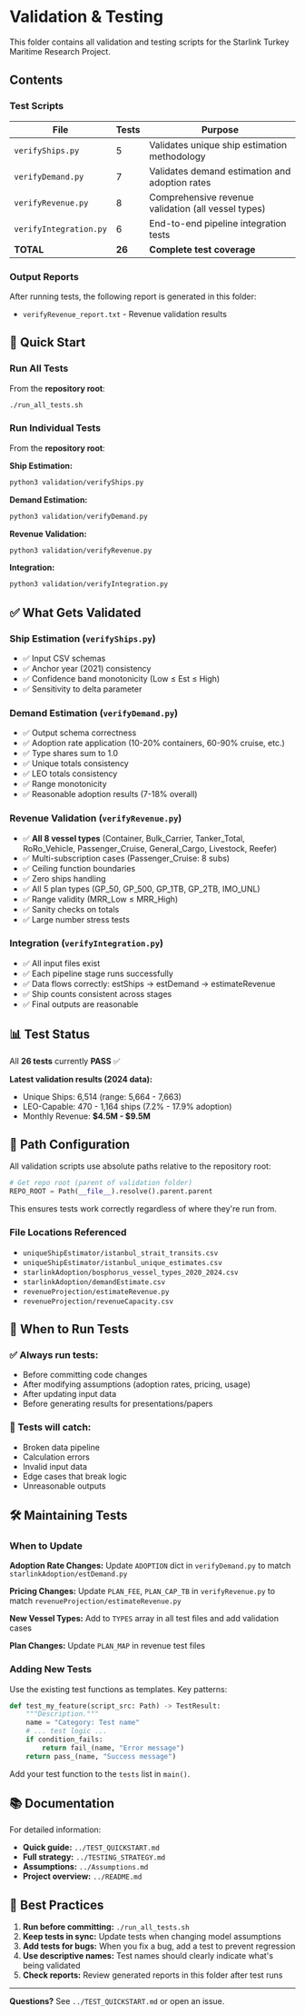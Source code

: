 # Validation & Testing

This folder contains all validation and testing scripts for the Starlink Turkey Maritime Research Project.

## Contents
### Test Scripts

| File | Tests | Purpose |
|------|-------|---------|
| `verifyShips.py` | 5 | Validates unique ship estimation methodology |
| `verifyDemand.py` | 7 | Validates demand estimation and adoption rates |
| `verifyRevenue.py` | 8 | Comprehensive revenue validation (all vessel types) |
| `verifyIntegration.py` | 6 | End-to-end pipeline integration tests |
| **TOTAL** | **26** | **Complete test coverage** |

### Output Reports

After running tests, the following report is generated in this folder:
- `verifyRevenue_report.txt` - Revenue validation results

## 🚀 Quick Start

### Run All Tests
From the **repository root**:
```bash
./run_all_tests.sh
```

### Run Individual Tests
From the **repository root**:

**Ship Estimation:**
```bash
python3 validation/verifyShips.py
```

**Demand Estimation:**
```bash
python3 validation/verifyDemand.py
```

**Revenue Validation:**
```bash
python3 validation/verifyRevenue.py
```

**Integration:**
```bash
python3 validation/verifyIntegration.py
```

## ✅ What Gets Validated

### Ship Estimation (`verifyShips.py`)
- ✅ Input CSV schemas
- ✅ Anchor year (2021) consistency
- ✅ Confidence band monotonicity (Low ≤ Est ≤ High)
- ✅ Sensitivity to delta parameter

### Demand Estimation (`verifyDemand.py`)
- ✅ Output schema correctness
- ✅ Adoption rate application (10-20% containers, 60-90% cruise, etc.)
- ✅ Type shares sum to 1.0
- ✅ Unique totals consistency
- ✅ LEO totals consistency
- ✅ Range monotonicity
- ✅ Reasonable adoption results (7-18% overall)

### Revenue Validation (`verifyRevenue.py`)
- ✅ **All 8 vessel types** (Container, Bulk_Carrier, Tanker_Total, RoRo_Vehicle, Passenger_Cruise, General_Cargo, Livestock, Reefer)
- ✅ Multi-subscription cases (Passenger_Cruise: 8 subs)
- ✅ Ceiling function boundaries
- ✅ Zero ships handling
- ✅ All 5 plan types (GP_50, GP_500, GP_1TB, GP_2TB, IMO_UNL)
- ✅ Range validity (MRR_Low ≤ MRR_High)
- ✅ Sanity checks on totals
- ✅ Large number stress tests

### Integration (`verifyIntegration.py`)
- ✅ All input files exist
- ✅ Each pipeline stage runs successfully
- ✅ Data flows correctly: estShips → estDemand → estimateRevenue
- ✅ Ship counts consistent across stages
- ✅ Final outputs are reasonable

## 📊 Test Status

All **26 tests** currently **PASS** ✅

**Latest validation results (2024 data):**
- Unique Ships: 6,514 (range: 5,664 - 7,663)
- LEO-Capable: 470 - 1,164 ships (7.2% - 17.9% adoption)
- Monthly Revenue: **$4.5M - $9.5M**

## 🔧 Path Configuration

All validation scripts use absolute paths relative to the repository root:

```python
# Get repo root (parent of validation folder)
REPO_ROOT = Path(__file__).resolve().parent.parent
```

This ensures tests work correctly regardless of where they're run from.

### File Locations Referenced
- `uniqueShipEstimator/istanbul_strait_transits.csv`
- `uniqueShipEstimator/istanbul_unique_estimates.csv`
- `starlinkAdoption/bosphorus_vessel_types_2020_2024.csv`
- `starlinkAdoption/demandEstimate.csv`
- `revenueProjection/estimateRevenue.py`
- `revenueProjection/revenueCapacity.csv`

## 📝 When to Run Tests

### ✅ Always run tests:
- Before committing code changes
- After modifying assumptions (adoption rates, pricing, usage)
- After updating input data
- Before generating results for presentations/papers

### 🔴 Tests will catch:
- Broken data pipeline
- Calculation errors
- Invalid input data
- Edge cases that break logic
- Unreasonable outputs

## 🛠️ Maintaining Tests

### When to Update

**Adoption Rate Changes:**
Update `ADOPTION` dict in `verifyDemand.py` to match `starlinkAdoption/estDemand.py`

**Pricing Changes:**
Update `PLAN_FEE`, `PLAN_CAP_TB` in `verifyRevenue.py` to match `revenueProjection/estimateRevenue.py`

**New Vessel Types:**
Add to `TYPES` array in all test files and add validation cases

**Plan Changes:**
Update `PLAN_MAP` in revenue test files

### Adding New Tests

Use the existing test functions as templates. Key patterns:

```python
def test_my_feature(script_src: Path) -> TestResult:
    """Description."""
    name = "Category: Test name"
    # ... test logic ...
    if condition_fails:
        return fail_(name, "Error message")
    return pass_(name, "Success message")
```

Add your test function to the `tests` list in `main()`.

## 📚 Documentation

For detailed information:
- **Quick guide:** `../TEST_QUICKSTART.md`
- **Full strategy:** `../TESTING_STRATEGY.md`
- **Assumptions:** `../Assumptions.md`
- **Project overview:** `../README.md`

## 🎯 Best Practices

1. **Run before committing:** `./run_all_tests.sh`
2. **Keep tests in sync:** Update tests when changing model assumptions
3. **Add tests for bugs:** When you fix a bug, add a test to prevent regression
4. **Use descriptive names:** Test names should clearly indicate what's being validated
5. **Check reports:** Review generated reports in this folder after test runs

---

**Questions?** See `../TEST_QUICKSTART.md` or open an issue.

